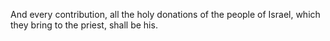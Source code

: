 And every contribution, all the holy donations of the people of Israel, which they bring to the priest, shall be his.

